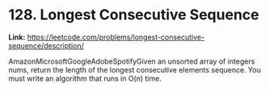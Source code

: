 # 128. Longest Consecutive Sequence

**Link:** https://leetcode.com/problems/longest-consecutive-sequence/description/

AmazonMicrosoftGoogleAdobeSpotifyGiven an unsorted array of integers nums, return the length of the longest consecutive elements sequence. You must write an algorithm that runs in O(n) time.

